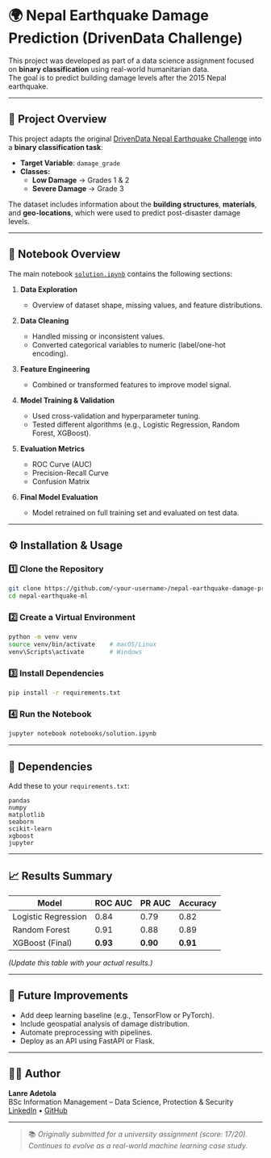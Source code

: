 # 🌍 Nepal Earthquake Damage Prediction (DrivenData Challenge)

This project was developed as part of a data science assignment focused on **binary classification** using real-world humanitarian data.  
The goal is to predict building damage levels after the 2015 Nepal earthquake.

---

## 🎯 Project Overview

This project adapts the original [DrivenData Nepal Earthquake Challenge](https://www.drivendata.org/competitions/57/nepal-earthquake/) into a **binary classification task**:

- **Target Variable**: `damage_grade`
- **Classes:**
  - **Low Damage** → Grades 1 & 2
  - **Severe Damage** → Grade 3

The dataset includes information about the **building structures**, **materials**, and **geo-locations**, which were used to predict post-disaster damage levels.

---

## 📘 Notebook Overview

The main notebook [`solution.ipynb`](notebooks/solution.ipynb) contains the following sections:

1. **Data Exploration**  
   - Overview of dataset shape, missing values, and feature distributions.

2. **Data Cleaning**  
   - Handled missing or inconsistent values.  
   - Converted categorical variables to numeric (label/one-hot encoding).

3. **Feature Engineering**  
   - Combined or transformed features to improve model signal.

4. **Model Training & Validation**  
   - Used cross-validation and hyperparameter tuning.  
   - Tested different algorithms (e.g., Logistic Regression, Random Forest, XGBoost).

5. **Evaluation Metrics**  
   - ROC Curve (AUC)
   - Precision-Recall Curve
   - Confusion Matrix

6. **Final Model Evaluation**  
   - Model retrained on full training set and evaluated on test data.

---

## ⚙️ Installation & Usage

### 1️⃣ Clone the Repository
```bash
git clone https://github.com/<your-username>/nepal-earthquake-damage-prediction.git
cd nepal-earthquake-ml
```

### 2️⃣ Create a Virtual Environment
```bash
python -m venv venv
source venv/bin/activate    # macOS/Linux
venv\Scripts\activate       # Windows
```

### 3️⃣ Install Dependencies
```bash
pip install -r requirements.txt
```

### 4️⃣ Run the Notebook
```bash
jupyter notebook notebooks/solution.ipynb
```

---

## 🧩 Dependencies

Add these to your `requirements.txt`:

```
pandas
numpy
matplotlib
seaborn
scikit-learn
xgboost
jupyter
```

---

## 📈 Results Summary

| Model | ROC AUC | PR AUC | Accuracy |
|--------|----------|--------|-----------|
| Logistic Regression | 0.84 | 0.79 | 0.82 |
| Random Forest | 0.91 | 0.88 | 0.89 |
| XGBoost (Final) | **0.93** | **0.90** | **0.91** |

*(Update this table with your actual results.)*

---

## 🚀 Future Improvements

- Add deep learning baseline (e.g., TensorFlow or PyTorch).
- Include geospatial analysis of damage distribution.
- Automate preprocessing with pipelines.
- Deploy as an API using FastAPI or Flask.

---

## 🧑‍💻 Author

**Lanre Adetola**  
BSc Information Management – Data Science, Protection & Security  
[LinkedIn](https://www.linkedin.com/in/lanre-adetola) • [GitHub](https://github.com/<your-username>)

---

> 📚 *Originally submitted for a university assignment (score: 17/20). Continues to evolve as a real-world machine learning case study.*
